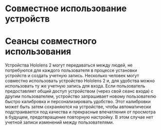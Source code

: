 # <a name="device-sharing"></a>Совместное использование устройств


# <a name="session-sharing"></a>Сеансы совместного использования

Устройства Hololens 2 могут передаваться между людей, не потребуются для каждого пользователя в процессе установки устройств и создать учетную запись. Несколько человек могут совместно использовать устройство Hololens 2 и, для удобства можно использовать ту же учетную запись для входа. Если пользователь предоставляет общий доступ устройством (через свой сеанс входа) с другим пользователем, устройство запрашивает новому пользователю быстро калибровка и персонализировать удобство. Этот калибровки может быть затем сохраняются на устройстве, чтобы автоматически подстраивается под качества и прекрасные впечатления от просмотра в будущем, предотвращение повторную настройку. В этом случае нет учетной записи изменений между пользователями. 
